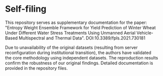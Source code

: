 # Self-filing

This repository serves as supplementary documentation for the paper: "Entropy Weight Ensemble Framework for Yield Prediction of Winter Wheat Under Different Water Stress Treatments Using Unmanned Aerial Vehicle-Based Multispectral and Thermal Data". DOI:10.3389/fpls.2021.730181

Due to unavailability of the original datasets (resulting from server reconfiguration during institutional transition), the authors have validated the core methodology using independent datasets. The reproduction results confirm the robustness of our original findings. Detailed documentation is provided in the repository files.
